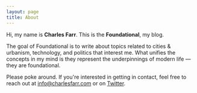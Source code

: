 ```yaml
---
layout: page
title: About
---
```


Hi, my name is **Charles Farr**. This is the **Foundational**, my blog.

The goal of Foundational is to write about topics related to cities & urbanism, technology, and politics that interest me. What unifies the concepts in my mind is they represent the underpinnings of modern life — they are foundational.

Please poke around. If you're interested in getting in contact, feel free to reach out at [info@charlesfarr.com](mailto:info@charlesfarr.com) or on [Twitter](http://twitter.com/charlessimsfarr).
